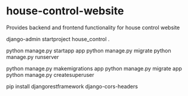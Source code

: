 # house-control-website
Provides backend and frontend functionality for house control website

django-admin startproject house_control .

python manage.py startapp app
python manage.py migrate
python manage.py runserver

python manage.py makemigrations app
python manage.py migrate app
python manage.py createsuperuser

pip install djangorestframework django-cors-headers
